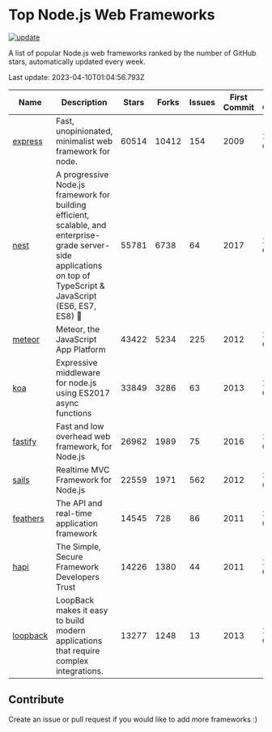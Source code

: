 # Top Node.js Web Frameworks

[![update](https://github.com/sunnysid3up/nodejs-web-frameworks/actions/workflows/update.yml/badge.svg)](https://github.com/sunnysid3up/nodejs-web-frameworks/actions/workflows/update.yml)

A list of popular Node.js web frameworks ranked by the number of GitHub stars, automatically updated every week.

Last update: 2023-04-10T01:04:56.793Z

| Name          | Description          | Stars                     | Forks          | Issues               | First Commit        | Last Commit         | Language          |
|---------------|----------------------|---------------------------|----------------|----------------------|---------------------|---------------------|-------------------|
| [express](https://github.com/expressjs/express) | Fast, unopinionated, minimalist web framework for node. | 60514 | 10412 | 154 | 2009 | 2023-04-10 | JS |
| [nest](https://github.com/nestjs/nest) | A progressive Node.js framework for building efficient, scalable, and enterprise-grade server-side applications on top of TypeScript & JavaScript (ES6, ES7, ES8) 🚀 | 55781 | 6738 | 64 | 2017 | 2023-04-10 | TS |
| [meteor](https://github.com/meteor/meteor) | Meteor, the JavaScript App Platform | 43422 | 5234 | 225 | 2012 | 2023-04-09 | JS |
| [koa](https://github.com/koajs/koa) | Expressive middleware for node.js using ES2017 async functions | 33849 | 3286 | 63 | 2013 | 2023-04-09 | JS |
| [fastify](https://github.com/fastify/fastify) | Fast and low overhead web framework, for Node.js | 26962 | 1989 | 75 | 2016 | 2023-04-09 | JS |
| [sails](https://github.com/balderdashy/sails) | Realtime MVC Framework for Node.js | 22559 | 1971 | 562 | 2012 | 2023-04-09 | JS |
| [feathers](https://github.com/feathersjs/feathers) | The API and real-time application framework | 14545 | 728 | 86 | 2011 | 2023-04-09 | TS |
| [hapi](https://github.com/hapijs/hapi) | The Simple, Secure Framework Developers Trust | 14226 | 1380 | 44 | 2011 | 2023-04-09 | JS |
| [loopback](https://github.com/strongloop/loopback) | LoopBack makes it easy to build modern applications that require complex integrations. | 13277 | 1248 | 13 | 2013 | 2023-04-09 | JS |

## Contribute 

Create an issue or pull request if you would like to add more frameworks :)